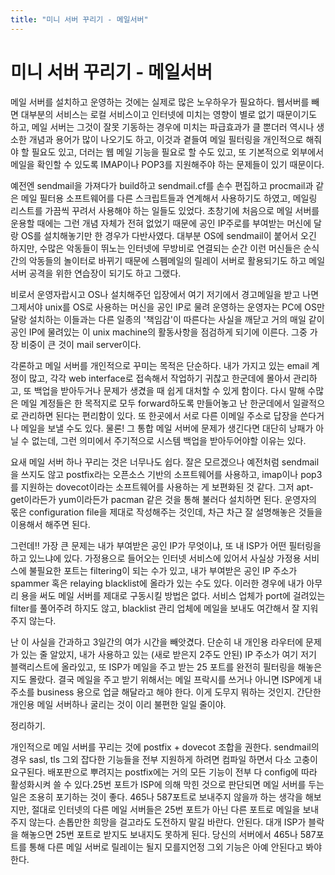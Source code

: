 ```yaml
---
title: "미니 서버 꾸리기 - 메일서버"
---
```

# 미니 서버 꾸리기 - 메일서버


메일 서버를 설치하고 운영하는 것에는 실제로 많은 노우하우가 필요하다. 웹서버를 빼면 대부분의 서비스는 로컬 서비스이고 인터넷에 미치는 영향이 별로 없기 때문이기도 하고, 메일 서버는 그것이 잘못 기동하는 경우에 미치는 파급효과가 클 뿐더러 역시나 생소한 개념과 용어가 많이 나오기도 하고, 이것과 곁들여 메일 필터링을 개인적으로 해줘야 할 필요도 있고, 더러는 웹 메일 기능을 필요로 할 수도 있고, 또 기본적으로 외부에서 메일을 확인할 수 있도록 IMAP이나 POP3를 지원해주야 하는 문제들이 있기 때문이다.




예전엔 sendmail을 가져다가 build하고 sendmail.cf를 손수 편집하고 procmail과 같은 메일 필터용 소프트웨어를 다른 스크립트들과 연계해서 사용하기도 하였고, 메일링 리스트를 가끔씩 꾸려서 사용해야 하는 일들도 있었다. 초창기에 처음으로 메일 서버를 운용할 때에는 그런 개념 자체가 전혀 없었기 때문에 공인 IP주로를 부여받는 머신에 달랑 OS를 설치해놓기만 한 경우가 다반사였다. 대부분 OS에 sendmail이 붙어서 오긴 하지만, 수많은 악동들이 뛰노는 인터넷에 무방비로 연결되는 순간 이런 머신들은 순식간의 악동들의 놀이터로 바뀌기 때문에 스펨메일의 릴레이 서버로 활용되기도 하고 메일 서버 공격을 위한 연습장이 되기도 하고 그랬다. 




비로서 운영자랍시고 OS나 설치해주던 입장에서 여기 저기에서 경고메일을 받고 나면 그제서야 unix를 OS로 사용하는 머신을 공인 IP로 물려 운영하는 운영자는 PC에 OS만 달랑 설치하는 이들과는 다른 일종의 '책임감'이 따른다는 사실을 깨닫고 거의 매일 같이 공인 IP에 물려있는 이 unix machine의 활동사항을 점검하게 되기에 이른다. 그중 가장 비중이 큰 것이 mail server이다. 




각론하고 메일 서버를 개인적으로 꾸미는 목적은 단순하다. 내가 가지고 있는 email 계정이 많고, 각각 web interface로 접속해서 작업하기 귀찮고 한군데에 몰아서 관리하고, 또 백업을 받아두거나 문제가 생겼을 때 쉽게 대처할 수 있게 함이다. 다시 말해 수많은 메일 계정들은 한 목적지로 모두 forward하도록 만들어놓고 난 한군데에서 일괄적으로 관리하면 된다는 편리함이 있다. 또 한곳에서 서로 다른 이메일 주소로 답장을 쓴다거나 메일을 보낼 수도 있다. 물론! 그 통합 메일 서버에 문제가 생긴다면 대단히 낭패가 아닐 수 없는데, 그런 의미에서 주기적으로 시스템 백업을 받아두어야할 이유는 있다. 




요새 메일 서버 하나 꾸리는 것은 너무나도 쉽다. 잘은 모르겠으나 예전처럼 sendmail을 쓰지도 않고 postfix라는 오픈소스 기반의 소프트웨어를 사용하고, imap이나 pop3를 지원하는 dovecot이라는 소프트웨어를 사용하는 게 보편화된 것 같다. 그저 apt-get이라든가 yum이라든가 pacman 같은 것을 통해 불러다 설치하면 된다. 운영자의 몫은 configuration file을 제대로 작성해주는 것인데, 차근 차근 잘 설명해놓은 것들을 이용해서 해주면 된다.




그런데!! 가장 큰 문제는 내가 부여받은 공인 IP가 무엇이냐, 또 내 ISP가 어떤 필터링을 하고 있느냐에 있다. 가정용으로 들어오는 인터넷 서비스에 있어서 사실상 가정용 서비스에 불필요한 포트는 filtering이 되는 수가 있고, 내가 부여받은 공인 IP 주소가 spammer 혹은 relaying blacklist에 올라가 있는 수도 있다. 이러한 경우에 내가 아무리 용을 써도 메일 서버를 제대로 구동시킬 방법은 없다. 서비스 업체가 port에 걸려있는 filter를 풀어주려 하지도 않고, blacklist 관리 업체에 메일을 보내도 여간해서 잘 지워주지 않는다.




난 이 사실을 간과하고 3일간의 여가 시간을 빼앗겼다. 단순히 내 개인용 라우터에 문제가 있는 줄 알았지, 내가 사용하고 있는 (새로 받은지 2주도 안된) IP 주소가 여기 저기 블랙리스트에 올라있고, 또 ISP가 메일을 주고 받는 25 포트를 완전히 필터링을 해놓은지도 몰랐다. 결국 메일을 주고 받기 위해서는 메일 프락시를 쓰거나 아니면 ISP에게 내 주소를 business 용으로 업글 해달라고 해야 한다. 이게 도무지 뭐하는 것인지. 간단한 개인용 메일 서버하나 굴리는 것이 이리 불편한 일일 줄이야. 




정리하기.



개인적으로 메일 서버를 꾸리는 것에 postfix + dovecot 조합을 권한다. sendmail의 경우 sasl, tls 그외 잡다한 기능들을 전부 지원하게 하려면 컴파일 하면서 다소 고충이 요구된다. 배포판으로 뿌려지는 postfix에는 거의 모든 기능이 전부 다 config에 따라 활성화시켜 쓸 수 있다.25번 포트가 ISP에 의해 막힌 것으로 판단되면 메일 서버를 두는 일은 조용히 포기하는 것이 좋다. 465나 587포트로 보내주지 않을까 하는 생각을 해보지만, 절대로 인터넷의 다른 메일 서버들은 25번 포트가 아닌 다른 포트로 메일을 보내주지 않는다. 손톱만한 희망을 걸고라도 도전하지 말길 바란다. 안된다. 대개 ISP가 블락을 해놓으면 25번 포트로 받지도 보내지도 못하게 된다. 당신의 서버에서 465나 587포트를 통해 다른 메일 서버로 릴레이는 될지 모를지언정 그외 기능은 아예 안된다고 봐야 한다.




